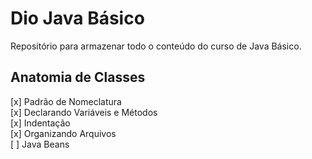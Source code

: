 # Dio Java Básico

Repositório para armazenar todo o conteúdo do curso de Java Básico.

## Anatomia de Classes

[x] Padrão de Nomeclatura  
[x] Declarando Variáveis e Métodos  
[x] Indentação  
[x] Organizando Arquivos  
[ ] Java Beans  
